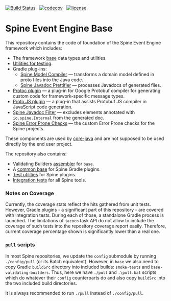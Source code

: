 [![Build Status][travis-badge]][travis] &nbsp; 
[![codecov][codecov-badge]][codecov] &nbsp;
[![license][license-badge]][license]

# Spine Event Engine Base

This repository contains the code of foundation of the Spine Event Engine framework which includes:

* The framework [base](base) data types and utilities.
* [Utilities for testing](testlib).
* Gradle plug-ins:
  * [Spine Model Compiler](tools/model-compiler) — transforms a domain model defined in proto files 
    into the Java code.
  * [Spine Javadoc Prettifier](tools/javadoc-prettifier) — processes Javadocs of generated files.
* [Protoc plugin](tools/protoc-plugin) — a plug-in for Google Protobuf compiler for generating 
  custom code for framework-specific message types.
* [Proto JS plugin](tools/proto-js-plugin) — a plug-in that assists Protobuf JS compiler in 
  JavaScript code generation.
* [Spine Javadoc Filter](tools/javadoc-filter) — excludes elements annotated with 
  `io.spine.Internal` from the generated doc.
* [Spine Error Prone Checks](tools/errorprone-checks) — the custom Error Prone checks for the
  Spine projects.

These components are used by [core-java](https://github.com/SpineEventEngine/core-java) and are not
supposed to be used directly by the end user project.

The repository also contains:

* Validating Builders [assembler](base-validating-builders) for `base`.
* A [common base](tools/plugin-base) for Spine Gradle plugins.
* [Test utilities](tools/plugin-testlib) for Spine plugins.
* [Integration tests](tools/smoke-tests) for all Spine tools.

### Notes on Coverage

Currently, the coverage stats reflect the hits gathered from unit tests. However, Gradle plugins - 
a significant part of this repository - are covered with integration tests. During each of those, a 
standalone Gradle process is launched. The limitations of `jacoco` task API do not allow to include 
the coverage of such tests into the repository coverage report easily. Therefore, current coverage 
percentage shown is significantly lower than a real one.

### `pull` scripts

In most Spine repositories, we update the `config` submodule by running `./config/pull` (or its
Batch equivalent). However, in `base` we also need to copy Gradle `buildSrc` directory into included
builds: `smoke-tests` and `base-validating-builders`. Thus, here we have `./pull` and `.\pull.bat`
scripts which do whatever their `config` counterparts do and also copy `buildSrc` into the two
included build directories.

It is always recommended to run `./pull` instead of `./config/pull`.


[travis]: https://travis-ci.com/SpineEventEngine/base
[travis-badge]: https://travis-ci.com/SpineEventEngine/base.svg?branch=master
[codecov]: https://codecov.io/gh/SpineEventEngine/base
[codecov-badge]: https://codecov.io/gh/SpineEventEngine/base/branch/master/graph/badge.svg
[license-badge]: https://img.shields.io/badge/license-Apache%20License%202.0-blue.svg?style=flat
[license]: http://www.apache.org/licenses/LICENSE-2.0